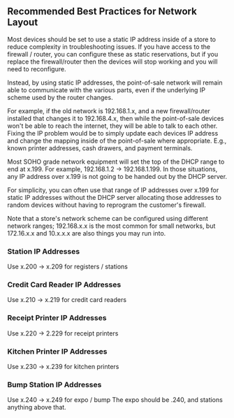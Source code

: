 ## Recommended Best Practices for Network Layout
Most devices should be set to use a static IP address inside of a store to reduce complexity in troubleshooting issues. If you have access to the firewall / router, you can configure these as static reservations, but if you replace the firewall/router then the devices will stop working and you will need to reconfigure.

Instead, by using static IP addresses, the point-of-sale network will remain able to communicate with the various parts, even if the underlying IP scheme used by the router changes.

For example, if the old network is 192.168.1.x, and a new firewall/router installed that changes it to 192.168.4.x, then while the point-of-sale devices won't be able to reach the internet, they will be able to talk to each other. Fixing the IP problem would be to simply update each devices IP address and change the mapping inside of the point-of-sale where appropriate. E.g., known printer addresses, cash drawers, and payment terminals.

Most SOHO grade network equipment will set the top of the DHCP range to end at x.199. For example, 192.168.1.2 -> 192.168.1.199. In those situations, any IP address over x.199 is not going to be handed out by the DHCP server.

For simplicity, you can often use that range of IP addresses over x.199 for static IP addresses without the DHCP server allocating those addresses to random devices without having to reprogram the customer's firewall.

Note that a store's network scheme can be configured using different network ranges; 192.168.x.x is the most common for small networks, but 172.16.x.x and 10.x.x.x are also things you may run into.


### Station IP Addresses
Use x.200 -> x.209 for registers / stations

### Credit Card Reader IP Addresses
Use x.210 -> x.219 for credit card readers

### Receipt Printer IP Addresses
Use x.220 -> 2.229 for receipt printers

### Kitchen Printer IP Addresses
Use x.230 -> x.239 for kitchen printers

### Bump Station IP Addresses
Use x.240 -> x.249 for expo / bump
The expo should be .240, and stations anything above that.


